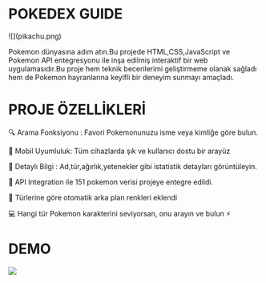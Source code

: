 <h1>POKEDEX GUIDE </h1> ![](pikachu.png)

Pokemon dünyasına adım atın.Bu projede HTML,CSS,JavaScript ve Pokemon API entegresyonu ile inşa edilmiş interaktif bir web uygulamasıdır.Bu proje hem teknik becerilerimi geliştirmeme olanak sağladı hem de Pokemon hayranlarına keyifli bir deneyim sunmayı amaçladı.

<h1>PROJE ÖZELLİKLERİ</h1>

🔍 Arama Fonksiyonu : Favori Pokemonunuzu isme veya kimliğe göre bulun.

📱 Mobil Uyumluluk: Tüm cihazlarda şık ve kullanıcı dostu bir arayüz

🧩 Detaylı Bilgi : Ad,tür,ağırlık,yetenekler gibi istatistik detayları görüntüleyin.

🚀 API Integration ile 151 pokemon verisi projeye entegre edildi.

🌈 Türlerine göre otomatik arka plan renkleri eklendi

💻 Hangi tür Pokemon karakterini seviyorsan, onu arayın ve bulun ⚡



<h1>DEMO</h1>

![](poke.gif)
